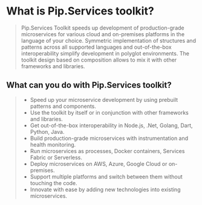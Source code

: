 # What is Pip.Services toolkit? <!-- {docsify-ignore} -->

> Pip.Services Toolkit speeds up development of production-grade microservices for various cloud and on-premises platforms in the language of your choice. Symmetric implementation of structures and patterns across all supported languages and out-of-the-box interoperability simplify development in polyglot environments. The toolkit design based on composition allows to mix it with other frameworks and libraries.

## What can you do with Pip.Services toolkit? <!-- {docsify-ignore} -->
> * Speed up your microservice development by using prebuilt patterns and components.
> * Use the toolkit by itself or in conjunction with other frameworks and libraries.
> * Get out-of-the-box interoperability in Node.js, .Net, Golang, Dart, Python, Java.
> * Build production-grade microservices with instrumentation and health monitoring.
> * Run microservices as processes, Docker containers, Services Fabric or Serverless.
> * Deploy microservices on AWS, Azure, Google Cloud or on-premises.
> * Support multiple platforms and switch between them without touching the code.
> * Innovate with ease by adding new technologies into existing microservices.